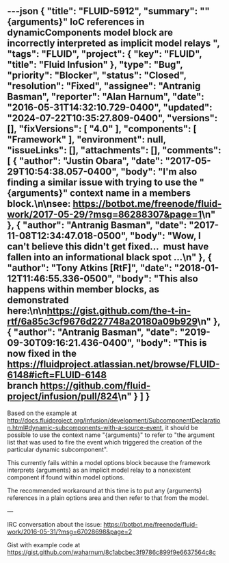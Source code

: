 ---json
{
  "title": "FLUID-5912",
  "summary": "\"{arguments}\" IoC references in dynamicComponents model block are incorrectly interpreted as implicit model relays ",
  "tags": "FLUID",
  "project": {
    "key": "FLUID",
    "title": "Fluid Infusion"
  },
  "type": "Bug",
  "priority": "Blocker",
  "status": "Closed",
  "resolution": "Fixed",
  "assignee": "Antranig Basman",
  "reporter": "Alan Harnum",
  "date": "2016-05-31T14:32:10.729-0400",
  "updated": "2024-07-22T10:35:27.809-0400",
  "versions": [],
  "fixVersions": [
    "4.0"
  ],
  "components": [
    "Framework"
  ],
  "environment": null,
  "issueLinks": [],
  "attachments": [],
  "comments": [
    {
      "author": "Justin Obara",
      "date": "2017-05-29T10:54:38.057-0400",
      "body": "I'm also finding a similar issue with trying to use the \"{arguments}\" context name in a members block.\n\nsee: <https://botbot.me/freenode/fluid-work/2017-05-29/?msg=86288307&page=1>\n"
    },
    {
      "author": "Antranig Basman",
      "date": "2017-11-08T12:34:47.018-0500",
      "body": "Wow, I can't believe this didn't get fixed...  must have fallen into an informational black spot ...\n"
    },
    {
      "author": "Tony Atkins [RtF]",
      "date": "2018-01-12T11:46:55.336-0500",
      "body": "This also happens within member blocks, as demonstrated here:\n\n<https://gist.github.com/the-t-in-rtf/6a85c3cf9676d227748a20180a09b929>\n"
    },
    {
      "author": "Antranig Basman",
      "date": "2019-09-30T09:16:21.436-0400",
      "body": "This is now fixed in the <https://fluidproject.atlassian.net/browse/FLUID-6148#icft=FLUID-6148> branch <https://github.com/fluid-project/infusion/pull/824>\n"
    }
  ]
}
---
Based on the example at <http://docs.fluidproject.org/infusion/development/SubcomponentDeclaration.html#dynamic-subcomponents-with-a-source-event>, it should be possible to use the context name "{arguments}" to refer to "the argument list that was used to fire the event which triggered the creation of the particular dynamic subcomponent".

This currently fails within a model options block because the framework interprets {arguments} as an implicit model relay to a nonexistent component if found within model options.

The recommended workaround at this time is to put any {arguments} references in a plain options area and then refer to that from the model.

—

IRC conversation about the issue: <https://botbot.me/freenode/fluid-work/2016-05-31/?msg=67028698&page=2>

Gist with example code at <https://gist.github.com/waharnum/8c1abcbec3f9786c899f9e6637564c8c>

        